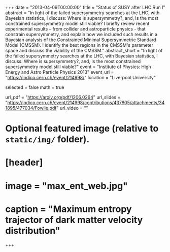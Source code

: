+++
date = "2013-04-09T00:00:00"
title = "Status of SUSY after LHC Run I"
abstract = "In light of the failed supersymmetry searches at the LHC, with Bayesian statistics, I discuss:  Where is supersymmetry?, and, Is the most constrained supersymmetry model still viable? I briefly review recent experimental results – from collider and astroparticle physics -  that constrain supersymmetry, and explain how we included such results in a Bayesian analysis of the Constrained Minimal Supersymmetric Standard Model (CMSSM). I identify the best regions in the CMSSM's parameter space and discuss the viability of the CMSSM."
abstract_short = "In light of the failed supersymmetry searches at the LHC, with Bayesian statistics, I discuss:  Where is supersymmetry?, and, Is the most constrained supersymmetry model still viable?"
event = "Institute of Physics: High Energy and Astro Particle Physics 2013"
event_url = "https://indico.cern.ch/event/214998/"
location = "Liverpool University"

selected = false
math = true

url_pdf = "https://arxiv.org/pdf/1206.0264"
url_slides = "https://indico.cern.ch/event/214998/contributions/437805/attachments/341895/477034/Fowlie.pdf"
url_video = ""

# Optional featured image (relative to `static/img/` folder).
# [header]
# image = "max_ent_web.jpg"
# caption = "Maximum entropy trajector of dark matter velocity distribution"

+++
